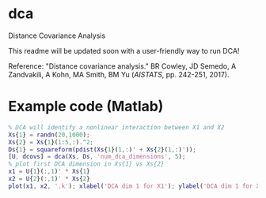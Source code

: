 # dca
Distance Covariance Analysis

This readme will be updated soon with a user-friendly way to run DCA!

Reference:
"Distance covariance analysis." BR Cowley, JD Semedo, A Zandvakili, A Kohn, MA Smith, BM Yu (*AISTATS*, pp. 242-251, 2017).

# Example code (Matlab)

```matlab
% DCA will identify a nonlinear interaction between X1 and X2
Xs{1} = randn(20,1000);
Xs{2} = Xs{1}(1:5,:).^2;
Ds{1} = squareform(pdist(Xs{1}(1,:)' + Xs{2}(1,:)'));
[U, dcovs] = dca(Xs, Ds, 'num_dca_dimensions', 5);
% plot first DCA dimension in Xs{1} vs Xs{2}
x1 = U{1}(:,1)' * Xs{1}
x2 = U{2}(:,1)' * Xs{2}
plot(x1, x2, '.k'); xlabel('DCA dim 1 for X1'); ylabel('DCA dim 1 for X2')
```
